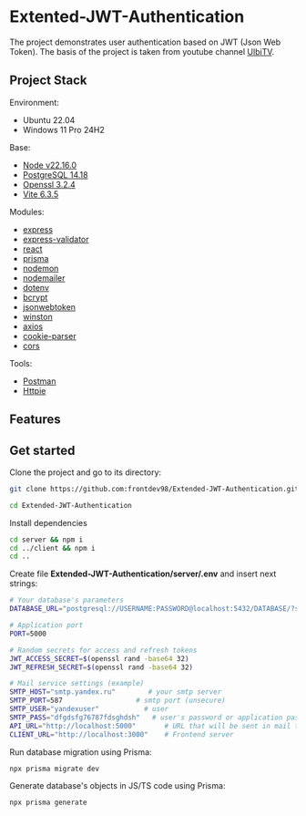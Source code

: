 # Extented-JWT-Authentication

The project demonstrates user authentication based on JWT (Json Web Token).
The basis of the project is taken from youtube channel [UlbiTV](https://www.youtube.com/watch?v=fN25fMQZ2v0&t=5160s&ab_channel=UlbiTV).

## Project Stack

Environment:

- Ubuntu 22.04
- Windows 11 Pro 24H2

Base:

- [Node v22.16.0](https://nodejs.org/en/blog/release/v22.16.0)
- [PostgreSQL 14.18](https://www.postgresql.org/about/news/postgresql-175-169-1513-1418-and-1321-released-3072/)
- [Openssl 3.2.4](https://www.openssl.org/)
- [Vite 6.3.5](https://vite.dev/)

Modules:

- [express](https://www.npmjs.com/package/express)
- [express-validator](https://www.npmjs.com/package/express-validator)
- [react](https://www.npmjs.com/package/react)
- [prisma](https://www.prisma.io/)
- [nodemon](https://www.npmjs.com/package/nodemon)
- [nodemailer](https://www.npmjs.com/package/nodemailer)
- [dotenv](https://www.npmjs.com/package/dotenv)
- [bcrypt](https://www.npmjs.com/package/bcrypt)
- [jsonwebtoken](https://www.npmjs.com/package/jsonwebtoken)
- [winston](https://www.npmjs.com/package/winston)
- [axios](https://www.npmjs.com/package/axios)
- [cookie-parser](https://www.npmjs.com/package/cookie-parser)
- [cors](https://www.npmjs.com/package/cors)

Tools:

- [Postman](https://www.postman.com/)
- [Httpie](https://httpie.io/)

## Features

## Get started

Clone the project and go to its directory:

```bash
git clone https://github.com:frontdev98/Extended-JWT-Authentication.git
```

```bash
cd Extended-JWT-Authentication
```

Install dependencies

```bash
cd server && npm i
cd ../client && npm i
cd ..
```

Create file **Extended-JWT-Authentication/server/.env** and insert next strings:

```bash
# Your database's parameters
DATABASE_URL="postgresql://USERNAME:PASSWORD@localhost:5432/DATABASE/?schema=SCHEMA"

# Application port
PORT=5000

# Random secrets for access and refresh tokens
JWT_ACCESS_SECRET=$(openssl rand -base64 32)
JWT_REFRESH_SECRET=$(openssl rand -base64 32)

# Mail service settings (example)
SMTP_HOST="smtp.yandex.ru"        # your smtp server
SMTP_PORT=587                  # smtp port (unsecure)
SMTP_USER="yandexuser"           # user
SMTP_PASS="dfgdsfg76787fdsghdsh"   # user's password or application password
API_URL="http://localhost:5000"       # URL that will be sent in mail text body
CLIENT_URL="http://localhost:3000"    # Frontend server
```

Run database migration using Prisma:

```bash
npx prisma migrate dev
```

Generate database's objects in JS/TS code using Prisma:

```bash
npx prisma generate
```
